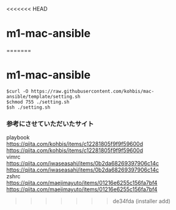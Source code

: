 <<<<<<< HEAD
# m1-mac-ansible
=======
# m1-mac-ansible
```
$curl -O https://raw.githubusercontent.com/kohbis/mac-ansible/template/setting.sh  
$chmod 755 ./setting.sh  
$sh ./setting.sh
```  

### 参考にさせていただいたサイト
playbook  
<https://qiita.com/kohbis/items/c12281805f9f9f59600d>  
https://qiita.com/kohbis/items/c12281805f9f9f59600d  
vimrc  
<https://qiita.com/iwaseasahi/items/0b2da68269397906c14c>  
https://qiita.com/iwaseasahi/items/0b2da68269397906c14c  
zshrc  
<https://qiita.com/maejimayuto/items/01216e6255c156fa7bf4>  
https://qiita.com/maejimayuto/items/01216e6255c156fa7bf4
>>>>>>> de34fda (installer add)
